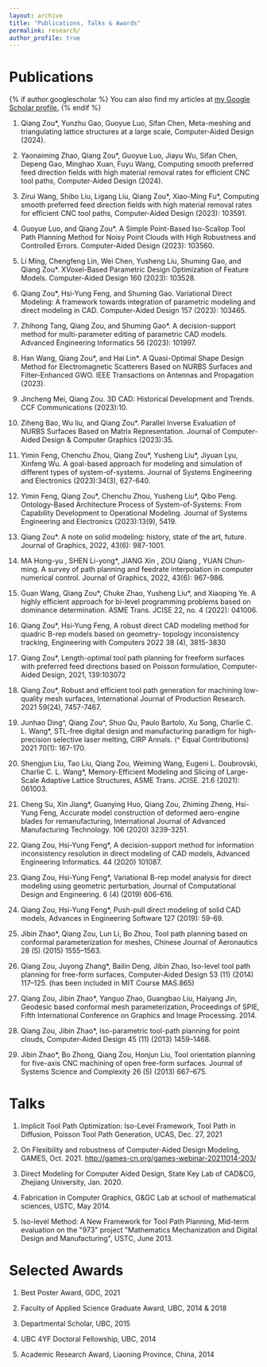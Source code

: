 ```yaml
---
layout: archive
title: "Publications, Talks & Awards"
permalink: research/
author_profile: true
---
```

<!-- 
Theses
====
1. Variational direct modeling for computer-aided design, Ph.D. degree, The University of British Columbia.

1. Conformal geometry-based tool path planning for point clouds, Master's degree, University of Chinese Academy of Sciences. (In Chinese)
-->

Publications
====

{% if author.googlescholar %}
  You can also find my articles at <u><a href="{{author.googlescholar}}">my Google Scholar profile</a>.</u>
{% endif %}
1. Qiang Zou\*, Yunzhu Gao, Guoyue Luo, Sifan Chen, Meta-meshing and triangulating lattice structures at a large scale, Computer-Aided Design (2024).

1. Yaonaiming Zhao, Qiang Zou\*, Guoyue Luo, Jiayu Wu, Sifan Chen, Depeng Gao, Minghao Xuan, Fuyu Wang, Computing smooth preferred feed direction fields with high material removal rates for efficient CNC tool paths, Computer-Aided Design (2024).

1. Zirui Wang, Shibo Liu, Ligang Liu, Qiang Zou\*, Xiao-Ming Fu\*, Computing smooth preferred feed direction fields with high material removal rates for efficient CNC tool paths, Computer-Aided Design (2023): 103591.

1. Guoyue Luo, and Qiang Zou*. A Simple Point-Based Iso-Scallop Tool Path Planning Method for Noisy Point Clouds with High Robustness and Controlled Errors. Computer-Aided Design (2023): 103560.

1. Li Ming, Chengfeng Lin, Wei Chen, Yusheng Liu, Shuming Gao, and Qiang Zou*. XVoxel-Based Parametric Design Optimization of Feature Models. Computer-Aided Design 160 (2023): 103528.

1. Qiang Zou*, Hsi-Yung Feng, and Shuming Gao. Variational Direct Modeling: A framework towards integration of parametric modeling and direct modeling in CAD. Computer-Aided Design 157 (2023): 103465.

1. Zhihong Tang, Qiang Zou, and Shuming Gao*. A decision-support method for multi-parameter editing of parametric CAD models. Advanced Engineering Informatics 56 (2023): 101997.

1. Han Wang, Qiang Zou\*, and Hai Lin\*. A Quasi-Optimal Shape Design Method for Electromagnetic Scatterers Based on NURBS Surfaces and Filter-Enhanced GWO. IEEE Transactions on Antennas and Propagation (2023).

1. Jincheng Mei, Qiang Zou. 3D CAD: Historical Development and Trends. CCF Communications (2023):10.

1. Ziheng Bao, Wu liu, and Qiang Zou\*. Parallel Inverse Evaluation of NURBS Surfaces Based on Matrix Representation. Journal of Computer-Aided Design & Computer Graphics (2023):35.

1. Yimin Feng, Chenchu Zhou, Qiang Zou\*, Yusheng Liu\*, Jiyuan Lyu, Xinfeng Wu. A goal-based approach for modeling and simulation of different types of system-of-systems. Journal of Systems Engineering and Electronics (2023):34(3), 627-640.

1. Yimin Feng, Qiang Zou\*, Chenchu Zhou, Yusheng Liu\*, Qibo Peng. Ontology-Based Architecture Process of System-of-Systems: From Capability Development to Operational Modeling. Journal of Systems Engineering and Electronics (2023):13(9), 5419.

1. Qiang Zou*. A note on solid modeling: history, state of the art, future. Journal of Graphics, 2022, 43(6): 987-1001.

1. MA Hong-yu , SHEN Li-yong*, JIANG Xin , ZOU Qiang , YUAN Chun-ming. A survey of path planning and feedrate interpolation in computer numerical control. Journal of Graphics, 2022, 43(6): 967-986.

1. Guan Wang, Qiang Zou\*, Chuke Zhao, Yusheng Liu\*, and Xiaoping Ye. A highly efficient approach for bi-level programming problems based on dominance determination. ASME Trans.  JCISE 22, no. 4 (2022): 041006. 

1. Qiang Zou*, Hsi-Yung Feng, A robust direct CAD modeling method for quadric B-rep models based on geometry- topology inconsistency tracking, Engineering with Computers 2022 38 (4), 3815-3830

1. Qiang Zou*, Length-optimal tool path planning for freeform surfaces with preferred feed directions based on Poisson formulation, Computer-Aided Design, 2021, 139:103072

1. Qiang Zou*, Robust and efficient tool path generation for machining low-quality mesh surfaces, International Journal of Production Research. 2021 59(24), 7457-7467.

1. Junhao Ding^, Qiang Zou^, Shuo Qu, Paulo Bartolo, Xu Song, Charlie C. L. Wang*, STL-free digital design and manufacturing paradigm for high-precision selective laser melting, CIRP Annals. (^ Equal Contributions) 2021 70(1): 167-170.

1. Shengjun Liu, Tao Liu, Qiang Zou, Weiming Wang, Eugeni L. Doubrovski, Charlie C. L. Wang*, Memory-Efficient Modeling and Slicing of Large-Scale Adaptive Lattice Structures, ASME Trans. JCISE. 21.6 (2021): 061003.

1. Cheng Su, Xin Jiang*, Guanying Huo, Qiang Zou, Zhiming Zheng, Hsi-Yung Feng, Accurate model construction of deformed aero-engine blades for remanufacturing, International Journal of Advanced Manufacturing Technology. 106 (2020) 3239-3251.

1. Qiang Zou, Hsi-Yung Feng*, A decision-support method for information inconsistency resolution in direct modeling of CAD models, Advanced Engineering Informatics. 44 (2020) 101087.

1. Qiang Zou, Hsi-Yung Feng*, Variational B-rep model analysis for direct modeling using geometric perturbation, Journal of Computational Design and Engineering. 6 (4) (2019) 606-616.

1. Qiang Zou, Hsi-Yung Feng*, Push-pull direct modeling of solid CAD models, Advances in Engineering Software 127 (2019): 59-69.

1. Jibin Zhao*, Qiang Zou, Lun Li, Bo Zhou, Tool path planning based on conformal parameterization for meshes, Chinese Journal of Aeronautics 28 (5) (2015) 1555–1563.

1. Qiang Zou, Juyong Zhang*, Bailin Deng, Jibin Zhao, Iso-level tool path planning for free-form surfaces, Computer-Aided Design 53 (11) (2014) 117–125. (has been included in MIT Course MAS.865)

1. Qiang Zou, Jibin Zhao*, Yanguo Zhao, Guangbao Liu, Haiyang Jin, Geodesic based conformal mesh parameterization, Proceedings of SPIE, Fifth International Conference on Graphics and Image Processing. 2014.

1. Qiang Zou, Jibin Zhao*, Iso-parametric tool-path planning for point clouds, Computer-Aided Design 45 (11) (2013) 1459–1468.

1. Jibin Zhao*, Bo Zhong, Qiang Zou, Honjun Liu, Tool orientation planning for five-axis CNC machining of open free-form surfaces. Journal of Systems Science and Complexity 26 (5) (2013) 667–675.
<!-- 15. Jibin Zhao, Qiang Zou, Dianhai Liu, Lun Li, CNC trajectory generation for triangle meshes based on conformal parametrization, CN104570928A. 2015. (Chinese Patent) -->


Talks
====
1. Implicit Tool Path Optimization: Iso-Level Framework, Tool Path in Diffusion, Poisson Tool Path Generation, UCAS, Dec. 27, 2021

1. On Flexibility and robustness of Computer-Aided Design Modeling, GAMES, Oct. 2021. http://games-cn.org/games-webinar-20211014-203/

1. Direct Modeling for Computer Aided Design, State Key Lab of CAD&CG, Zhejiang University, Jan. 2020.

1. Fabrication in Computer Graphics, G&GC Lab at school of mathematical sciences, USTC, May 2014.

1. Iso-level Method: A New Framework for Tool Path Planning, Mid-term evaluation on the "973" project "Mathematics Mechanization and Digital Design and Manufacturing", USTC, June 2013.


Selected Awards
====
1. Best Poster Award, GDC, 2021

1. Faculty of Applied Science Graduate Award, UBC, 2014 & 2018

1. Departmental Scholar, UBC, 2015

1. UBC 4YF Doctoral Fellowship, UBC, 2014

1. Academic Research Award, Liaoning Province, China, 2014

<!-- {% include base_path %}

{% for post in site.publications reversed %}
  {% include archive-single.html %}
{% endfor %} -->
